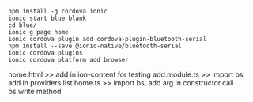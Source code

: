 
```
npm install -g cordova ionic
ionic start blue blank
cd blue/
ionic g page home 
ionic cordova plugin add cordova-plugin-bluetooth-serial
npm install --save @ionic-native/bluetooth-serial
ionic cordova plugins
ionic cordova platform add browser
```

home.html >> add in ion-content for testing
add.module.ts >> import bs, add in providers list
home.ts >> import bs, add arg in constructor,call bs.write method